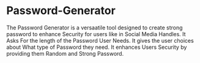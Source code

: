 # Password-Generator
The Password Generator is a versaatile tool designed to create strong password to enhance Security for users like in Social Media Handles.
It Asks For the length of the Password User Needs.
It gives the user choices about What type of Password they need.
It enhances Users Security by providing them Random and Strong Password.
